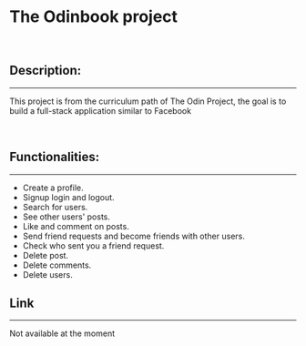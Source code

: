 # The Odinbook project

<br/>

## Description:

---

This project is from the curriculum path of The Odin Project, 
the goal is to build a full-stack application similar to Facebook

<br/>

## Functionalities:

---

- Create a profile.
- Signup login and logout.
- Search for users.
- See other users' posts.
- Like and comment on posts.
- Send friend requests and become friends with other users.
- Check who sent you a friend request.
- Delete post.
- Delete comments.
- Delete users.

## Link

---

Not available at the moment
